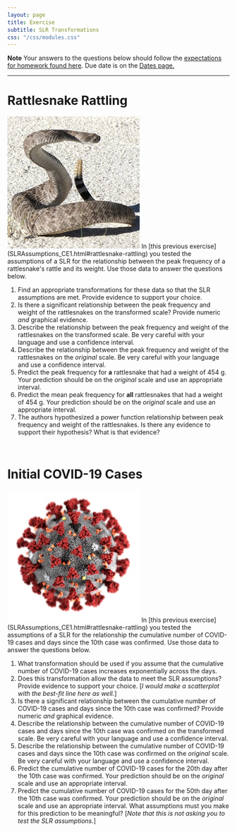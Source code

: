 ```yaml
---
layout: page
title: Exercise
subtitle: SLR Transformations
css: "/css/modules.css"
---
```


<div class="alert alert-warning">
  <strong>Note</strong> Your answers to the questions below should follow the <a href="../../resources/hwformat" target="_blank">expectations for homework found here</a>. Due date is on the <a href="../../resources/Dates-Current" target="_blank">Dates page.</a>
</div>

----

# Rattlesnake Rattling
<img src="../zimgs/rattlesnake.jpg" alt="Decoration" class="img-right">
In [this previous exercise](SLRAssumptions_CE1.html#rattlesnake-rattling) you tested the assumptions of a SLR for the relationship between the peak frequency of a rattlesnake's rattle and its weight. Use those data to answer the questions below.

1. Find an appropriate transformations for these data so that the SLR assumptions are met. Provide evidence to support your choice.
1. Is there a significant relationship between the peak frequency and weight of the rattlesnakes on the transformed scale? Provide numeric *and* graphical evidence.
1. Describe the relationship between the peak frequency and weight of the rattlesnakes on the transformed scale. Be very careful with your language and use a confidence interval.
1. Describe the relationship between the peak frequency and weight of the rattlesnakes on the *original* scale. Be very careful with your language and use a confidence interval.
1. Predict the peak frequency for **a** rattlesnake that had a weight of 454 g. Your prediction should be on the *original* scale and use an appropriate interval.
1. Predict the mean peak frequency for **all** rattlesnakes that had a weight of 454 g. Your prediction should be on the *original* scale and use an appropriate interval.
1. The authors hypothesized a power function relationship between peak frequency and weight of the rattlesnakes. Is there any evidence to support their hypothesis? What is that evidence?

&nbsp;

# Initial COVID-19 Cases
<img src="../zimgs/COVID.jpg" alt="Decoration" class="img-right">
In [this previous exercise](SLRAssumptions_CE1.html#rattlesnake-rattling) you tested the assumptions of a SLR for the relationship the cumulative number of COVID-19 cases and days since the 10th case was confirmed. Use those data to answer the questions below.

1. What transformation should be used if you assume that the cumulative number of COVID-19 cases increases exponentially across the days.
1. Does this transformation allow the data to meet the SLR assumptions? Provide evidence to support your choice. [*I would make a scatterplot with the best-fit line here as well.*]
1. Is there a significant relationship between the cumulative number of COVID-19 cases and days since the 10th case was confirmed? Provide numeric *and* graphical evidence.
1. Describe the relationship between the cumulative number of COVID-19 cases and days since the 10th case was confirmed on the transformed scale. Be very careful with your language and use a confidence interval.
1. Describe the relationship between the cumulative number of COVID-19 cases and days since the 10th case was confirmed on the *original* scale. Be very careful with your language and use a confidence interval.
1. Predict the cumulative number of COVID-19 cases for the 20th day after the 10th case was confirmed. Your prediction should be on the *original* scale and use an appropriate interval.
1. Predict the cumulative number of COVID-19 cases for the 50th day after the 10th case was confirmed. Your prediction should be on the *original* scale and use an appropriate interval. What assumptions must you make for this prediction to be meaningful? [*Note that this is not asking you to test the SLR assumptions.*]
